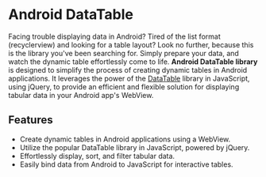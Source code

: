 # Android DataTable

Facing trouble displaying data in Android? Tired of the list format (recyclerview) and looking for a table layout? Look no further, because this is the library you've been searching for. Simply prepare your data, and watch the dynamic table effortlessly come to life. **Android DataTable library** is designed to simplify the process of creating dynamic tables in Android applications. It leverages the power of the [DataTable](https://datatables.net/) library in JavaScript, using jQuery, to provide an efficient and flexible solution for displaying tabular data in your Android app's WebView.

## Features

- Create dynamic tables in Android applications using a WebView.
- Utilize the popular DataTable library in JavaScript, powered by jQuery.
- Effortlessly display, sort, and filter tabular data.
- Easily bind data from Android to JavaScript for interactive tables.